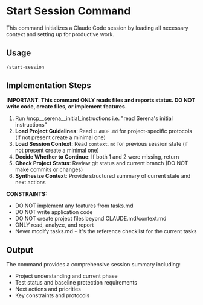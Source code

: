 # Start Session Command

This command initializes a Claude Code session by loading all necessary context and setting up for productive work.

## Usage

```
/start-session
```

## Implementation Steps

**IMPORTANT: This command ONLY reads files and reports status. DO NOT write code, create files, or implement features.**

1. Run /mcp__serena__initial_instructions i.e. "read Serena's initial instructions"
2. **Load Project Guidelines**: Read `CLAUDE.md` for project-specific protocols (if not present create a minimal one)
3. **Load Session Context**: Read `context.md` for previous session state (if not present create a minimal one)
4. **Decide Whether to Continue**: If both 1 and 2 were missing, return
5. **Check Project Status**: Review git status and current branch (DO NOT make commits or changes)
6. **Synthesize Context**: Provide structured summary of current state and next actions

**CONSTRAINTS:**
- DO NOT implement any features from tasks.md
- DO NOT write application code
- DO NOT create project files beyond CLAUDE.md/context.md
- ONLY read, analyze, and report
- Never modify tasks.md - it's the reference checklist for the current tasks

## Output

The command provides a comprehensive session summary including:
- Project understanding and current phase
- Test status and baseline protection requirements
- Next actions and priorities
- Key constraints and protocols